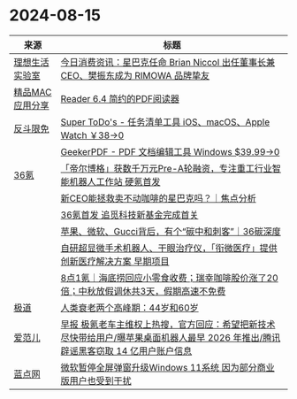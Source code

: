 ﻿# 2024-08-15

|来源|标题|
|---|---|
|[理想生活实验室](http://www.toodaylab.com/feed)|[今日消费资讯：星巴克任命 Brian Niccol 出任董事长兼 CEO、樊振东成为 RIMOWA 品牌挚友](http://www.toodaylab.com/82990)|
|[精品MAC应用分享](https://xclient.info/feed)|[Reader 6.4 简约的PDF阅读器](https://xclient.info/s/reader.html)|
|[反斗限免](http://free.apprcn.com/feed/)|[Super ToDo's - 任务清单工具 iOS、macOS、Apple Watch ￥38→0 ](https://free.apprcn.com/super-todos-8/)|
||[GeekerPDF - PDF 文档编辑工具 Windows $39.99→0 ](https://free.apprcn.com/geekerpdf-3/)|
|[36氪](http://36kr.com/feed)|[「帝尔博格」获数千万元Pre-A轮融资，专注重工行业智能机器人工作站 硬氪首发](https://36kr.com/p/2906204153699207?f=rss)|
||[新CEO能拯救卖不动咖啡的星巴克吗？｜焦点分析](https://36kr.com/p/2906725948267392?f=rss)|
||[36氪首发 追觅科技新基金完成首关](https://36kr.com/p/2906712521628290?f=rss)|
||[苹果、微软、Gucci背后，有个“碳中和刺客”｜36碳深度](https://36kr.com/p/2895764253514376?f=rss)|
||[自研超显微手术机器人、干眼治疗仪，「衔微医疗」提供创新医疗解决方案 早期项目](https://36kr.com/p/2905587952278153?f=rss)|
||[8点1氪｜海底捞回应小零食收费；瑞幸咖啡股价涨了20倍；中秋放假调休共3天，假期高速不免费](https://36kr.com/p/2906648588262276?f=rss)|
|[极道](https://www.jdon.com/jivejdon/rss)|[人类衰老两个高峰期：44岁和60岁](https://www.jdon.com/75026.html)|
|[爱范儿](https://www.ifanr.com/feed)|[早报 极氪老车主维权上热搜，官方回应：希望把新技术尽快带给用户/曝苹果桌面机器人最早 2026 年推出/腾讯辟谣黑客窃取 14 亿用户账户信息](https://www.ifanr.com/1596135?utm_source=rss&utm_medium=rss&utm_campaign=)|
|[蓝点网](https://www.landiannews.com/feed)|[微软暂停全屏弹窗升级Windows 11系统 因为部分商业版用户也受到干扰](https://www.landiannews.com/archives/105408.html)|
